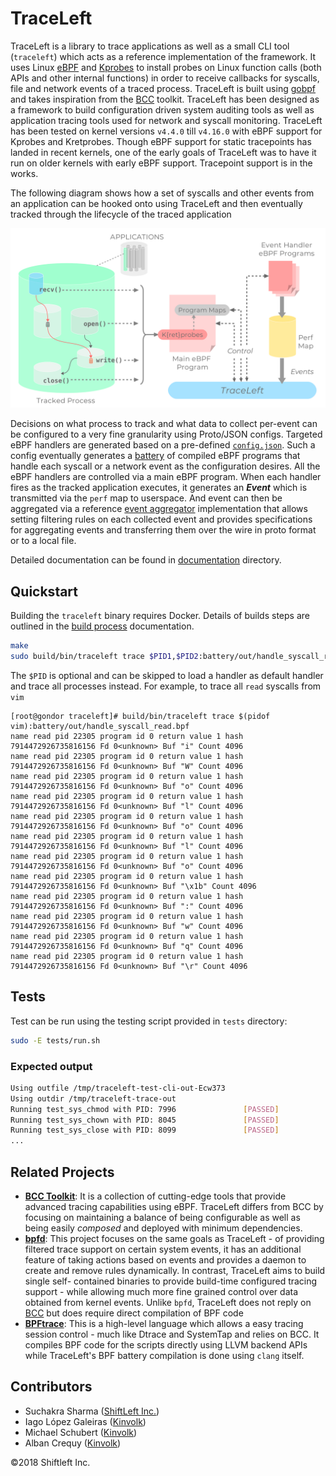 # TraceLeft

TraceLeft is a library to trace applications as well as a small CLI tool 
(`traceleft`) which acts as a reference implementation of the framework. 
It uses Linux [eBPF](https://lwn.net/Articles/740157/) and 
[Kprobes](https://www.kernel.org/doc/Documentation/kprobes.txt) to install 
probes on Linux function calls (both APIs and other internal functions) 
in order to receive callbacks for syscalls, file and network events of a 
traced process. TraceLeft is built using [gobpf](https://github.com/iovisor/gobpf) 
and takes inspiration from the [BCC](https://github.com/iovisor/bcc) toolkit. 
TraceLeft has been designed as a framework to build configuration driven system 
auditing tools as well as application tracing tools used for network and syscall
monitoring. TraceLeft has been tested on kernel versions `v4.4.0` till `v4.16.0`
with eBPF support for Kprobes and Kretprobes. Though eBPF support for static 
tracepoints has landed in recent kernels, one of the early goals of TraceLeft 
was to have it run on older kernels with early eBPF support. Tracepoint support 
is in the works.

The following diagram shows how a set of syscalls and other events from an 
application can be hooked onto using TraceLeft and then eventually tracked through 
the lifecycle of the traced application

![block-diagram](traceleft-block.png)

Decisions on what process to track and what data to collect per-event can be 
configured to a very fine granularity using Proto/JSON configs. Targeted eBPF handlers 
are generated based on a pre-defined [`config.json`](examples/config.json). Such a
config eventually generates a [battery](battery) of compiled eBPF programs that 
handle each syscall or a network event as the configuration desires. All the eBPF 
handlers are controlled via a main eBPF program. When each handler fires as the tracked
application executes, it generates an **_Event_** which is transmitted via the `perf` map 
to userspace. And event can then be aggregated via a reference 
[event aggregator](documentation/event-aggregation.md) implementation that allows
setting filtering rules on each collected event and provides specifications for 
aggregating events and transferring them over the wire in proto format or to a local 
file.

Detailed documentation can be found in [documentation](documentation) directory.

## Quickstart

Building the `traceleft` binary requires Docker. Details of builds steps are outlined 
in the [build process](documentation/build-process.md) documentation.


```bash
make
sudo build/bin/traceleft trace $PID1,$PID2:battery/out/handle_syscall_read.bpf $PID3:battery/out/handle_syscall_chown.bpf
```

The `$PID` is optional and can be skipped to load a handler as default handler
and trace all processes instead. For example, to trace all `read` syscalls from `vim`

```
[root@gondor traceleft]# build/bin/traceleft trace $(pidof vim):battery/out/handle_syscall_read.bpf 
name read pid 22305 program id 0 return value 1 hash 7914472926735816156 Fd 0<unknown> Buf "i" Count 4096 
name read pid 22305 program id 0 return value 1 hash 7914472926735816156 Fd 0<unknown> Buf "W" Count 4096 
name read pid 22305 program id 0 return value 1 hash 7914472926735816156 Fd 0<unknown> Buf "o" Count 4096 
name read pid 22305 program id 0 return value 1 hash 7914472926735816156 Fd 0<unknown> Buf "l" Count 4096 
name read pid 22305 program id 0 return value 1 hash 7914472926735816156 Fd 0<unknown> Buf "o" Count 4096 
name read pid 22305 program id 0 return value 1 hash 7914472926735816156 Fd 0<unknown> Buf "l" Count 4096 
name read pid 22305 program id 0 return value 1 hash 7914472926735816156 Fd 0<unknown> Buf "o" Count 4096 
name read pid 22305 program id 0 return value 1 hash 7914472926735816156 Fd 0<unknown> Buf "\x1b" Count 4096 
name read pid 22305 program id 0 return value 1 hash 7914472926735816156 Fd 0<unknown> Buf ":" Count 4096 
name read pid 22305 program id 0 return value 1 hash 7914472926735816156 Fd 0<unknown> Buf "w" Count 4096 
name read pid 22305 program id 0 return value 1 hash 7914472926735816156 Fd 0<unknown> Buf "q" Count 4096 
name read pid 22305 program id 0 return value 1 hash 7914472926735816156 Fd 0<unknown> Buf "\r" Count 4096 
```


## Tests

Test can be run using the testing script provided in `tests` directory:


```bash
sudo -E tests/run.sh
```

### Expected output

```bash
Using outfile /tmp/traceleft-test-cli-out-Ecw373
Using outdir /tmp/traceleft-trace-out
Running test_sys_chmod with PID: 7996               [PASSED]
Running test_sys_chown with PID: 8045               [PASSED]
Running test_sys_close with PID: 8099               [PASSED]
...
```

## Related Projects
 - [**BCC Toolkit**](https://github.com/iovisor/bcc): It is a collection of cutting-edge 
 tools that provide advanced tracing capabilities using eBPF. TraceLeft differs 
 from BCC by focusing on maintaining a balance of being configurable as well as being
 easily _composed_ and deployed with minimum dependencies.
 - [**bpfd**](https://github.com/jessfraz/bpfd): This project focuses on the same goals as 
 TraceLeft - of providing filtered trace support on certain system events, it has an 
 additional feature of taking actions based on events and provides a daemon to create
 and remove rules dynamically. In contrast, TraceLeft aims to build single self-
 contained binaries to provide build-time configured tracing support - while allowing 
 much more fine grained control over data obtained from kernel events.
 Unlike `bpfd`, TraceLeft does not reply on [BCC](https://github.com/iovisor/bcc) but does
 require direct compilation of BPF code
 - [**BPFtrace**](https://github.com/ajor/bpftrace): This is a high-level language which 
 allows a easy tracing session control - much like Dtrace and SystemTap and relies 
 on BCC. It compiles BPF code for the scripts directly using LLVM backend APIs while 
 TraceLeft's BPF battery compilation is done using `clang` itself.

## Contributors

 - Suchakra Sharma ([ShiftLeft Inc.](https://shiftleft.io))
 - Iago López Galeiras ([Kinvolk](https://kinvolk.io))
 - Michael Schubert ([Kinvolk](https://kinvolk.io))
 - Alban Crequy ([Kinvolk](https://kinvolk.io))
  

©2018 Shiftleft Inc.
